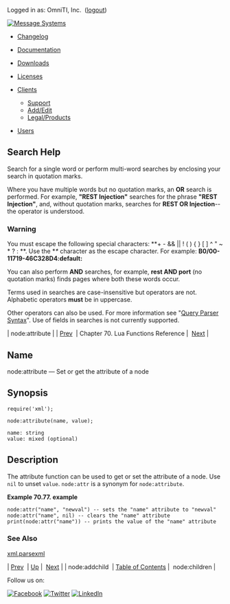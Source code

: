 Logged in as: OmniTI, Inc.  ([logout](https://support.messagesystems.com/logout.php))

[![Message Systems](https://support.messagesystems.com/images/ms-white205.png)](https://support.messagesystems.com/start.php) 

*   [Changelog](https://support.messagesystems.com/start.php?show=changelog)
*   [Documentation](https://support.messagesystems.com/docs/)
*   [Downloads](https://support.messagesystems.com/start.php)

*   [Licenses](https://support.messagesystems.com/license_summary.php)
*   <a href="">Clients</a>
    *   [Support](https://support.messagesystems.com/cs.php)
    *   [Add/Edit](https://support.messagesystems.com/edit_client.php)
    *   [Legal/Products](https://support.messagesystems.com/edit_products.php)
*   [Users](https://support.messagesystems.com/edit_customer.php)

## Search Help

Search for a single word or perform multi-word searches by enclosing your search in quotation marks.

Where you have multiple words but no quotation marks, an **OR** search is performed. For example, **"REST Injection"** searches for the phrase **"REST Injection"**, and, without quotation marks, searches for **REST OR Injection**--the operator is understood.

### Warning

You must escape the following special characters: **+ - && || ! ( ) { } [ ] ^ " ~ * ? : \**. Use the **\** character as the escape character. For example: **B0/00-11719-46C328D4\:default\:**

You can also perform **AND** searches, for example, **rest AND port** (no quotation marks) finds pages where both these words occur.

Terms used in searches are case-insensitive but operators are not. Alphabetic operators **must** be in uppercase.

Other operators can also be used. For more information see "[Query Parser Syntax](https://lucene.apache.org/core/old_versioned_docs/versions/3_0_0/queryparsersyntax.html)". Use of fields in searches is not currently supported.

| node:attribute |
| [Prev](lua.ref.xml.node_addchild.php)  | Chapter 70. Lua Functions Reference |  [Next](lua.ref.xml.node_children.php) |

<a name="lua.ref.xml.node_attribute"></a>
## Name

node:attribute — Set or get the attribute of a node

<a name="idp19404656"></a>
## Synopsis

`require('xml');`

`node:attribute(name, value);`

```
name: string
value: mixed (optional)
```
<a name="idp19408368"></a>
## Description

The attribute function can be used to get or set the attribute of a node. Use `nil` to unset `value`. `node:attr` is a synonym for `node:attribute`.

<a name="lua.ref.xml.node_attribute.example"></a>

**Example 70.77. example**

```
node:attr("name", "newval") -- sets the "name" attribute to "newval"
node:attr("name", nil) -- clears the "name" attribute
print(node:attr("name")) -- prints the value of the "name" attribute
```

<a name="idp19414192"></a>
### See Also

[xml.parsexml](lua.ref.xml.parsexml.php "xml.parsexml")

| [Prev](lua.ref.xml.node_addchild.php)  | [Up](lua.function.details.php) |  [Next](lua.ref.xml.node_children.php) |
| node:addchild  | [Table of Contents](index.php) |  node:children |

Follow us on:

[![Facebook](https://support.messagesystems.com/images/icon-facebook.png)](http://www.facebook.com/messagesystems) [![Twitter](https://support.messagesystems.com/images/icon-twitter.png)](http://twitter.com/#!/MessageSystems) [![LinkedIn](https://support.messagesystems.com/images/icon-linkedin.png)](http://www.linkedin.com/company/message-systems)